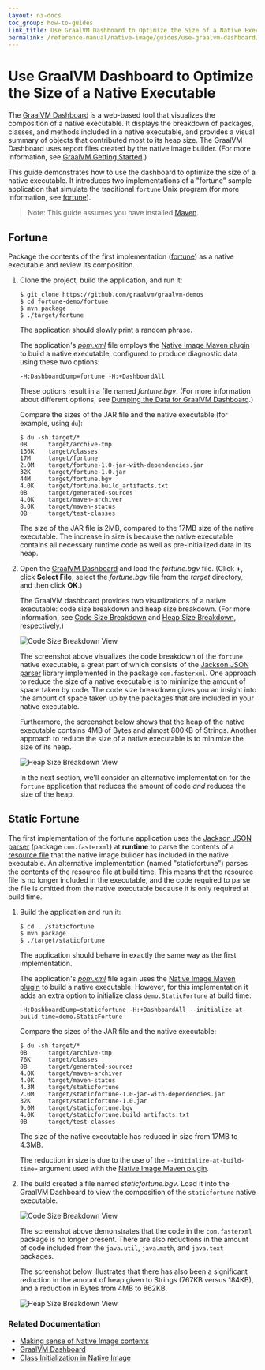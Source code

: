 ```yaml
---
layout: ni-docs
toc_group: how-to-guides
link_title: Use GraalVM Dashboard to Optimize the Size of a Native Executable
permalink: /reference-manual/native-image/guides/use-graalvm-dashboard/
---
```


# Use GraalVM Dashboard to Optimize the Size of a Native Executable

The [GraalVM Dashboard](https://www.graalvm.org/dashboard) is a web-based tool that visualizes the composition of a native executable. It displays the breakdown of packages, classes, and methods included in a native executable, and provides a visual summary of objects that contributed most to its heap size. 
The GraalVM Dashboard uses report files created by the native image builder. (For more information, see [GraalVM Getting Started](https://www.graalvm.org/dashboard/?ojr=help%3Btopic%3Dgetting-started.md).)

This guide demonstrates how to use the dashboard to optimize the size of a native executable. It introduces two implementations of a "fortune" sample application that simulate the traditional `fortune` Unix program (for more information, see [fortune](https://en.wikipedia.org/wiki/Fortune_(Unix))).

> Note: This guide assumes you have installed [Maven](https://maven.apache.org).

## Fortune
Package the contents of the first implementation ([fortune](https://github.com/graalvm/graalvm-demos/tree/master/fortune-demo/fortune)) as a native executable and review its composition.

1. Clone the project, build the application, and run it:
    ```shell
    $ git clone https://github.com/graalvm/graalvm-demos
    $ cd fortune-demo/fortune
    $ mvn package
    $ ./target/fortune
    ```
    The application should slowly print a random phrase.

    The application's [_pom.xml_](https://github.com/graalvm/graalvm-demos/blob/master/fortune-demo/fortune/pom.xml) file employs the [Native Image Maven plugin](https://graalvm.github.io/native-build-tools/latest/maven-plugin.html) to build a native executable, configured to produce diagnostic data using these two options:

    ```shell
    -H:DashboardDump=fortune -H:+DashboardAll
    ```

    These options result in a file named _fortune.bgv_. (For more information about different options, see [Dumping the Data for GraalVM Dashboard](https://www.graalvm.org/dashboard/?ojr=help%3Btopic%3Dgetting-started.md).)

    Compare the sizes of the JAR file and the native executable (for example, using `du`):

    ```shell
    $ du -sh target/*
    0B	    target/archive-tmp
    136K	target/classes
    17M     target/fortune
    2.0M	target/fortune-1.0-jar-with-dependencies.jar
    32K	    target/fortune-1.0.jar
    44M	    target/fortune.bgv
    4.0K	target/fortune.build_artifacts.txt
    0B	    target/generated-sources
    4.0K	target/maven-archiver
    8.0K	target/maven-status
    0B	    target/test-classes
    ```
    
    The size of the JAR file is 2MB, compared to the 17MB size of the native executable. The increase in size is because the native executable contains all necessary runtime code as well as pre-initialized data in its heap.

2.  Open the [GraalVM Dashboard](https://www.graalvm.org/dashboard) and load the _fortune.bgv_ file. (Click **+**, click **Select File**, select the _fortune.bgv_ file from the _target_ directory, and then click **OK**.)

    The GraalVM dashboard provides two visualizations of a native executable: code size breakdown and heap size breakdown. (For more information, see [Code Size Breakdown](https://www.graalvm.org/dashboard/?ojr=help%3Btopic%3Dcode-size-histogram.md) and [Heap Size Breakdown](https://www.graalvm.org/dashboard/?ojr=help%3Btopic%3Dheap-size-histogram.md), respectively.)

    ![Code Size Breakdown View](img/fortune-codesize.png)

    The screenshot above visualizes the code breakdown of the `fortune` native executable, a great part of which consists of the [Jackson JSON parser](https://github.com/FasterXML/jackson) library implemented in the package `com.fasterxml`. One approach to reduce the size of a native executable is to minimize the amount of space taken by code. The code size breakdown gives you an insight into the amount of space taken up by the packages that are included in your native executable.

    Furthermore, the screenshot below shows that the heap of the native executable contains 4MB of Bytes and almost 800KB of Strings. Another approach to reduce the size of a native executable is to minimize the size of its heap.

    ![Heap Size Breakdown View](img/fortune-heapsize.png)

    In the next section, we'll consider an alternative implementation for the `fortune` application that reduces the amount of code _and_ reduces the size of the heap.

## Static Fortune

The first implementation of the fortune application uses the [Jackson JSON parser](https://github.com/FasterXML/jackson) (package `com.fasterxml`) at **runtime** to parse the contents of a [resource file](https://github.com/graalvm/graalvm-demos/blob/master/fortune-demo/fortune/src/main/resources/fortunes.json) that the native image builder has included in the native executable. An alternative implementation (named "staticfortune") parses the contents of the resource file at build time. This means that the resource file is no longer included in the executable, and the code required to parse the file is omitted from the native executable because it is only required at build time.

1. Build the application and run it:
    ```shell
    $ cd ../staticfortune
    $ mvn package
    $ ./target/staticfortune
    ```
    The application should behave in exactly the same way as the first implementation.

    The application's [_pom.xml_](https://github.com/graalvm/graalvm-demos/blob/master/fortune-demo/staticfortune/pom.xml) file again uses the [Native Image Maven plugin](https://graalvm.github.io/native-build-tools/latest/maven-plugin.html) to build a native executable. However, for this implementation it adds an extra option to initialize class `demo.StaticFortune` at build time:

    ```shell
    -H:DashboardDump=staticfortune -H:+DashboardAll --initialize-at-build-time=demo.StaticFortune
    ```

    Compare the sizes of the JAR file and the native executable:

    ```shell
    $ du -sh target/*
    0B	    target/archive-tmp
    76K	    target/classes
    0B	    target/generated-sources
    4.0K	target/maven-archiver
    4.0K	target/maven-status
    4.3M	target/staticfortune
    2.0M	target/staticfortune-1.0-jar-with-dependencies.jar
    32K	    target/staticfortune-1.0.jar
    9.0M	target/staticfortune.bgv
    4.0K	target/staticfortune.build_artifacts.txt
    0B	    target/test-classes
    ```

    The size of the native executable has reduced in size from 17MB to 4.3MB.

    The reduction in size is due to the use of the `--initialize-at-build-time=` argument used with the [Native Image Maven plugin](use-native-image-maven-plugin.md).

2.  The build created a file named _staticfortune.bgv_. Load it into the GraalVM Dashboard to view the composition of the `staticfortune` native executable. 

    ![Code Size Breakdown View](img/staticfortune-codesize.png)

    The screenshot above demonstrates that the code in the `com.fasterxml` package is no longer present. There are also reductions in the amount of code included from the `java.util`, `java.math`, and `java.text` packages.

    The screenshot below illustrates that there has also been a significant reduction in the amount of heap given to Strings (767KB versus 184KB), and a reduction in Bytes from 4MB to 862KB.

    ![Heap Size Breakdown View](img/staticfortune-heapsize.png)

### Related Documentation

* [Making sense of Native Image contents](https://medium.com/graalvm/making-sense-of-native-image-contents-741a688dab4d)
* [GraalVM Dashboard](https://www.graalvm.org/dashboard/?ojr=help%3Btopic%3Dgetting-started.md)
* [Class Initialization in Native Image](../ClassInitialization.md)